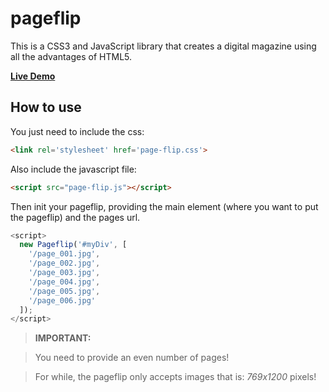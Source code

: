 # pageflip
This is a CSS3 and JavaScript library that creates a digital magazine using all the advantages of HTML5.

**[Live Demo](https://madureira.github.io/pageflip/)**

## How to use
You just need to include the css:
```html
<link rel='stylesheet' href='page-flip.css'>
```
Also include the javascript file:
```html
<script src="page-flip.js"></script>
```

Then init your pageflip, providing the main element (where you want to put the pageflip) and the pages url.

```js
<script>
  new Pageflip('#myDiv', [
    '/page_001.jpg',
    '/page_002.jpg',
    '/page_003.jpg',
    '/page_004.jpg',
    '/page_005.jpg',
    '/page_006.jpg'
  ]);
</script>
```

> **IMPORTANT:**

> You need to provide an even number of pages!

> For while, the pageflip only accepts images that is: *769x1200* pixels!
